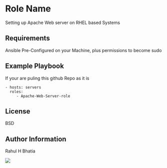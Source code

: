 Role Name
=========

Setting up Apache Web server on RHEL based Systems

Requirements
------------

Ansible Pre-Configured on your Machine, plus permissions to become sudo



Example Playbook
----------------

If your are puling this github Repo as it is 

    - hosts: servers
      roles:
         - Apache-Web-Server-role

License
-------

BSD

Author Information
------------------

Rahul H Bhatia

![](https://visitor-badge.glitch.me/badge?page_id=rahulbhatia-rb.Apache-Web-Server-role)
